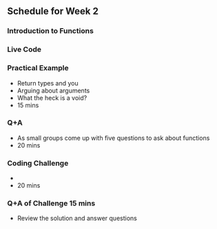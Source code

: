 ## Schedule for Week 2

### Introduction to Functions

### Live Code

### Practical Example
- Return types and you
- Arguing about arguments
- What the heck is a void?
- 15 mins
### Q+A
- As small groups come up with five questions to ask about functions
- 20 mins
### Coding Challenge
- 
- 20 mins
### Q+A of Challenge 15 mins
- Review the solution and answer questions
